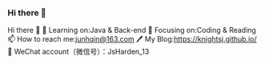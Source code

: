 ### Hi there 👋

<!--
**junhqin/junhqin** is a ✨ _special_ ✨ repository because its `README.md` (this file) appears on your GitHub profile.

Here are some ideas to get you started:

- 🔭 I’m currently working on ...
- 🌱 I’m currently learning ...
- 👯 I’m looking to collaborate on ...
- 🤔 I’m looking for help with ...
- 💬 Ask me about ...
- 📫 How to reach me: ...
- 😄 Pronouns: ...
- ⚡ Fun fact: ...
-->
Hi there 👋
🔭 Learning on:Java & Back-end
🌱 Focusing on:Coding & Reading
📫 How to reach me:junhqin@163.com
🖊️ My Blog:https://knightsj.github.io/
💬 WeChat account（微信号）：JsHarden_13
